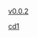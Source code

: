 
[v0.0.2](https://github.com/littleflute/The-Allman-Brothers-Band1/edit/master/Skydog-%20The%20Duane%20Allman%20Retrospective%20-7%20CD%20Box%20Set/readme.md)

[cd1](cd1)
